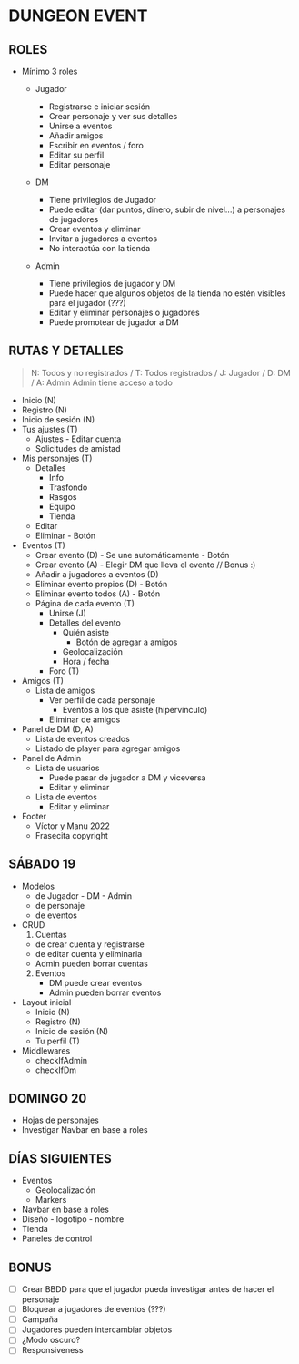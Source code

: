 # DUNGEON EVENT

## ROLES

- Mínimo 3 roles

  - Jugador

    - Registrarse e iniciar sesión
    - Crear personaje y ver sus detalles
    - Unirse a eventos
    - Añadir amigos
    - Escribir en eventos / foro
    - Editar su perfil
    - Editar personaje

  - DM

    - Tiene privilegios de Jugador
    - Puede editar (dar puntos, dinero, subir de nivel...) a personajes de jugadores
    - Crear eventos y eliminar
    - Invitar a jugadores a eventos
    - No interactúa con la tienda

  - Admin

    - Tiene privilegios de jugador y DM
    - Puede hacer que algunos objetos de la tienda no estén visibles para el jugador (???)
    - Editar y eliminar personajes o jugadores
    - Puede promotear de jugador a DM

## RUTAS Y DETALLES

> N: Todos y no registrados / T: Todos registrados / J: Jugador / D: DM / A: Admin
> Admin tiene acceso a todo

- Inicio (N)
- Registro (N)
- Inicio de sesión (N)
- Tus ajustes (T)
  - Ajustes - Editar cuenta
  - Solicitudes de amistad
- Mis personajes (T)
  - Detalles
    - Info
    - Trasfondo
    - Rasgos
    - Equipo
    - Tienda
  - Editar
  - Eliminar - Botón
- Eventos (T)
  - Crear evento (D) - Se une automáticamente - Botón
  - Crear evento (A) - Elegir DM que lleva el evento // Bonus :)
  - Añadir a jugadores a eventos (D)
  - Eliminar evento propios (D) - Botón
  - Eliminar evento todos (A) - Botón
  - Página de cada evento (T)
    - Unirse (J)
    - Detalles del evento
      - Quién asiste
        - Botón de agregar a amigos
      - Geolocalización
      - Hora / fecha
    - Foro (T)
- Amigos (T)
  - Lista de amigos
    - Ver perfil de cada personaje
      - Eventos a los que asiste (hipervínculo)
    - Eliminar de amigos
- Panel de DM (D, A)
  - Lista de eventos creados
  - Listado de player para agregar amigos
- Panel de Admin
  - Lista de usuarios
    - Puede pasar de jugador a DM y viceversa
    - Editar y eliminar
  - Lista de eventos
    - Editar y eliminar
- Footer
  - Víctor y Manu 2022
  - Frasecita copyright

## SÁBADO 19

- Modelos
  - de Jugador - DM - Admin
  - de personaje
  - de eventos
- CRUD
  1.  Cuentas
  - de crear cuenta y registrarse
  - de editar cuenta y eliminarla
  - Admin pueden borrar cuentas
  2. Eventos
     - DM puede crear eventos
     - Admin pueden borrar eventos
- Layout inicial
  - Inicio (N)
  - Registro (N)
  - Inicio de sesión (N)
  - Tu perfil (T)
- Middlewares
  - checkIfAdmin
  - checkIfDm

## DOMINGO 20

- Hojas de personajes
- Investigar Navbar en base a roles

## DÍAS SIGUIENTES

- Eventos
  - Geolocalización
  - Markers
- Navbar en base a roles
- Diseño - logotipo - nombre
- Tienda
- Paneles de control

## BONUS

- [ ] Crear BBDD para que el jugador pueda investigar antes de hacer el personaje
- [ ] Bloquear a jugadores de eventos (???)
- [ ] Campaña
- [ ] Jugadores pueden intercambiar objetos
- [ ] ¿Modo oscuro?
- [ ] Responsiveness
